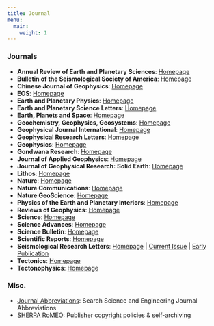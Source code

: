 ```yaml
---
title: Journal
menu:
  main:
    weight: 1
---
```


### Journals

- **Annual Review of Earth and Planetary Sciences**:
    [Homepage](http://www.annualreviews.org/journal/earth)
- **Bulletin of the Seismological Society of America**:
    [Homepage](http://bssa.geoscienceworld.org/)
- **Chinese Journal of Geophysics**:
    [Homepage](http://agupubs.onlinelibrary.wiley.com/hub/journal/10.1002/(ISSN)2326-0440/)
- **EOS**:
    [Homepage](https://eos.org/)
- **Earth and Planetary Physics**:
    [Homepage](http://www.eppcgs.org)
- **Earth and Planetary Science Letters**:
    [Homepage](https://www.sciencedirect.com/journal/earth-and-planetary-science-letters)
- **Earth, Planets and Space**:
    [Homepage](https://link.springer.com/journal/40623)
- **Geochemistry, Geophysics, Geosystems**:
    [Homepage](http://agupubs.onlinelibrary.wiley.com/hub/journal/10.1002/(ISSN)1525-2027/)
- **Geophysical Journal International**:
    [Homepage](http://academic.oup.com/gji)
- **Geophysical Research Letters**:
    [Homepage](https://agupubs.onlinelibrary.wiley.com/journal/19448007)
- **Geophysics**:
    [Homepage](http://geophysics.geoscienceworld.org/)
- **Gondwana Research**:
    [Homepage](http://www.sciencedirect.com/science/journal/1342937X)
- **Journal of Applied Geophysics**:
    [Homepage](http://www.sciencedirect.com/science/journal/09269851)
- **Journal of Geophysical Research: Solid Earth**:
    [Homepage](http://agupubs.onlinelibrary.wiley.com/hub/jgr/journal/10.1002/(ISSN)2169-9356/)
- **Lithos**:
    [Homepage](http://www.sciencedirect.com/science/journal/00244937)
- **Nature**:
    [Homepage](https://www.nature.com/nature/)
- **Nature Communications**:
    [Homepage](https://www.nature.com/ncomms/)
- **Nature GeoScience**:
    [Homepage](http://www.nature.com/ngeo/index.html)
- **Physics of the Earth and Planetary Interiors**:
    [Homepage](http://www.sciencedirect.com/science/journal/00319201/)
- **Reviews of Geophysics**:
    [Homepage](http://agupubs.onlinelibrary.wiley.com/hub/journal/10.1002/(ISSN)1944-9208/)
- **Science**:
    [Homepage](http://science.sciencemag.org/)
- **Science Advances**:
    [Homepage](http://advances.sciencemag.org/)
- **Science Bulletin**:
    [Homepage](http://www.sciencedirect.com/journal/science-bulletin)
- **Scientific Reports**:
    [Homepage](https://www.nature.com/srep/)
- **Seismological Research Letters**:
    [Homepage](https://pubs.geoscienceworld.org/srl) |
    [Current Issue](https://pubs.geoscienceworld.org/srl/issue) |
    [Early Publication](https://pubs.geoscienceworld.org/srl/early-publication)
- **Tectonics**:
    [Homepage](http://agupubs.onlinelibrary.wiley.com/hub/journal/10.1002/(ISSN)1944-9194/)
- **Tectonophysics**:
    [Homepage](http://www.sciencedirect.com/science/journal/00401951)

### Misc.

- [Journal Abbreviations](https://woodward.library.ubc.ca/research-help/journal-abbreviations/): Search Science and Engineering Journal Abbreviations
- [SHERPA RoMEO](http://www.sherpa.ac.uk/romeo/index.php): Publisher copyright policies & self-archiving
